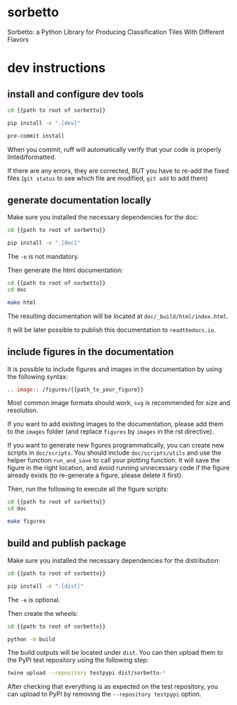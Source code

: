 # sorbetto

Sorbetto: a Python Library for Producing Classification Tiles With Different Flavors

# dev instructions

## install and configure dev tools

```bash
cd {{path to root of sorbetto}}

pip install -e ".[dev]"

pre-commit install
```

When you commit, ruff will automatically verify that your code is properly
linted/formatted.

If there are any errors, they are corrected, BUT you have to re-add the fixed
files (`git status` to see which file are modified, `git add` to add them)

## generate documentation locally

Make sure you installed the necessary dependencies for the doc:

```bash
cd {{path to root of sorbetto}}

pip install -e ".[doc]"
```

The `-e` is not mandatory.

Then generate the html documentation:

```bash
cd {{path to root of sorbetto}}
cd doc

make html
```

The resulting documentation will be located at `doc/_build/html/index.html`.

It will be later possible to publish this documentation to `readthedocs.io`.

## include figures in the documentation

It is possible to include figures and images in the documentation by using the
following syntax:

```rst
.. image:: /figures/{{path_to_your_figure}}
```

Most common image formats should work, `svg` is recommended for size and
resolution.

If you want to add existing images to the documentation, please add them to the
`images` folder (and replace `figures` by `images` in the rst directive).

If you want to generate new figures programmatically, you can create new scripts
in `doc/scripts`. You should include `doc/scripts/utils` and use the helper
function `run_and_save` to call your plotting function. It will save the figure
in the right location, and avoid running unnecessary code if the figure already
exists (to re-generate a figure, please delete it first).

Then, run the following to execute all the figure scripts:

```bash
cd {{path to root of sorbetto}}
cd doc

make figures
```

## build and publish package

Make sure you installed the necessary dependencies for the distribution:

```bash
cd {{path to root of sorbetto}}

pip install -e ".[dist]"
```

The `-e` is optional.

Then create the wheels:

```bash
cd {{path to root of sorbetto}}

python -m build
```

The build outputs will be located under `dist`. You can then upload them to the PyPI
test repository using the following step:

```bash
twine upload --repository testpypi dist/sorbetto-*
```

After checking that everything is as expected on the test repository, you can
upload to PyPI by removing the `--repository testpypi` option.
